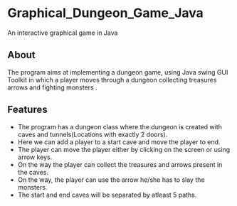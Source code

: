 # Graphical_Dungeon_Game_Java
An interactive graphical game in Java
## About
The program aims at implementing a dungeon game, using Java swing GUI Toolkit in which a player moves through a dungeon collecting treasures arrows and fighting monsters .
## Features 
* The program has a dungeon class where the dungeon is created with caves and tunnels(Locations with exactly 2 doors). 
* Here we can add a player to a start cave and move the player to end. 
* The player can move the player either by clicking on the screen or using arrow keys.
* On the way the player can collect the treasures and arrows present in the caves.
* On the way, the player can use the arrow he/she has to slay the monsters.
* The start and end caves will be separated by atleast 5 paths.
